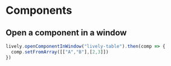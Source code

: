 # Components

## Open a component in a window

```javascript 
lively.openComponentInWindow("lively-table").then(comp => {
  comp.setFromArray([["A","B"],[2,3]])
})

```